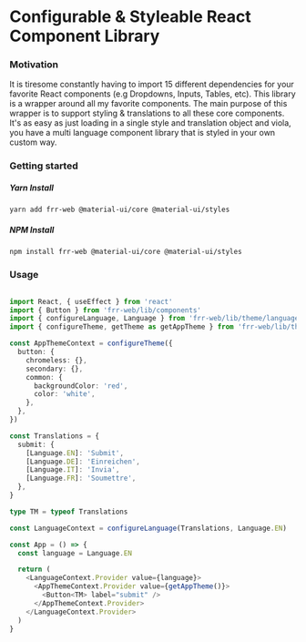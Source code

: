 # Configurable & Styleable React Component Library

### Motivation

It is tiresome constantly having to import 15 different dependencies for your favorite React components (e.g Dropdowns, Inputs, Tables, etc). This library is a wrapper around all my favorite components. The main purpose of this wrapper is to support styling & translations to all these core components. It's as easy as just loading in a single style and translation object and viola, you have a multi language component library that is styled in your own custom way. 


### Getting started

##### Yarn Install

```
yarn add frr-web @material-ui/core @material-ui/styles
```

##### NPM Install

```
npm install frr-web @material-ui/core @material-ui/styles
```

### Usage

```ts

import React, { useEffect } from 'react'
import { Button } from 'frr-web/lib/components'
import { configureLanguage, Language } from 'frr-web/lib/theme/language'
import { configureTheme, getTheme as getAppTheme } from 'frr-web/lib/theme/theme'

const AppThemeContext = configureTheme({
  button: {
    chromeless: {},
    secondary: {},
    common: {
      backgroundColor: 'red',
      color: 'white',
    },
  },
})

const Translations = {
  submit: {
    [Language.EN]: 'Submit',
    [Language.DE]: 'Einreichen',
    [Language.IT]: 'Invia',
    [Language.FR]: 'Soumettre',
  },
}

type TM = typeof Translations

const LanguageContext = configureLanguage(Translations, Language.EN)

const App = () => {
  const language = Language.EN

  return (
    <LanguageContext.Provider value={language}>
      <AppThemeContext.Provider value={getAppTheme()}>
        <Button<TM> label="submit" />
      </AppThemeContext.Provider>
    </LanguageContext.Provider>
  )
}

```
